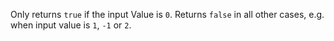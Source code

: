 Only returns `true` if the input Value is `0`. Returns `false` in all other cases, e.g. when input value is `1`, `-1` or `2`.
